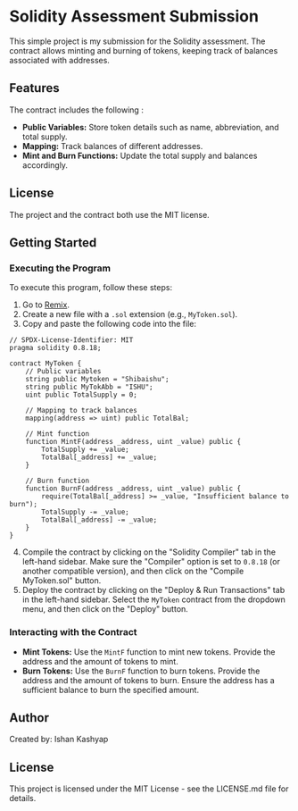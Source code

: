 # Solidity Assessment Submission

This simple project is my submission for the Solidity assessment. The contract allows minting and burning of tokens, keeping track of balances associated with addresses.

## Features

The contract includes the following :

- **Public Variables:** Store token details such as name, abbreviation, and total supply.
- **Mapping:** Track balances of different addresses.
- **Mint and Burn Functions:** Update the total supply and balances accordingly.

## License

The project and the contract both use the MIT license.

## Getting Started

### Executing the Program

To execute this program, follow these steps:

1. Go to [Remix](https://remix.ethereum.org/).
2. Create a new file with a `.sol` extension (e.g., `MyToken.sol`).
3. Copy and paste the following code into the file:

```solidity
// SPDX-License-Identifier: MIT
pragma solidity 0.8.18;

contract MyToken {
    // Public variables
    string public Mytoken = "Shibaishu";
    string public MyTokAbb = "ISHU";
    uint public TotalSupply = 0;

    // Mapping to track balances
    mapping(address => uint) public TotalBal;

    // Mint function
    function MintF(address _address, uint _value) public {
        TotalSupply += _value;
        TotalBal[_address] += _value;
    }

    // Burn function
    function BurnF(address _address, uint _value) public {
        require(TotalBal[_address] >= _value, "Insufficient balance to burn");
        TotalSupply -= _value;
        TotalBal[_address] -= _value;
    }
}
```

4. Compile the contract by clicking on the "Solidity Compiler" tab in the left-hand sidebar. Make sure the "Compiler" option is set to `0.8.18` (or another compatible version), and then click on the "Compile MyToken.sol" button.
5. Deploy the contract by clicking on the "Deploy & Run Transactions" tab in the left-hand sidebar. Select the `MyToken` contract from the dropdown menu, and then click on the "Deploy" button.

### Interacting with the Contract

- **Mint Tokens:** Use the `MintF` function to mint new tokens. Provide the address and the amount of tokens to mint.
- **Burn Tokens:** Use the `BurnF` function to burn tokens. Provide the address and the amount of tokens to burn. Ensure the address has a sufficient balance to burn the specified amount.

## Author

Created by: Ishan Kashyap

## License

This project is licensed under the MIT License - see the LICENSE.md file for details.
